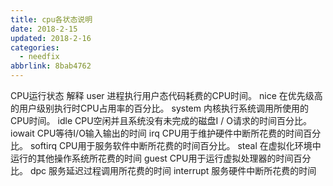 ```yaml
---
title: cpu各状态说明
date: 2018-2-15
updated: 2018-2-16
categories:
  - needfix
abbrlink: 8bab4762
---
```

 CPU运行状态 解释
user 进程执行用户态代码耗费的CPU时间。
nice 在优先级高的用户级别执行时CPU占用率的百分比。
system 内核执行系统调用所使用的CPU时间。
idle CPU空闲并且系统没有未完成的磁盘I / O请求的时间百分比。
iowait CPU等待I/O输入输出的时间
irq CPU用于维护硬件中断所花费的时间百分比。
softirq CPU用于服务软件中断所花费的时间百分比。
steal 在虚拟化环境中运行的其他操作系统所花费的时间
guest CPU用于运行虚拟处理器的时间百分比。
dpc 服务延迟过程调用所花费的时间
interrupt 服务硬件中断所花费的时间 